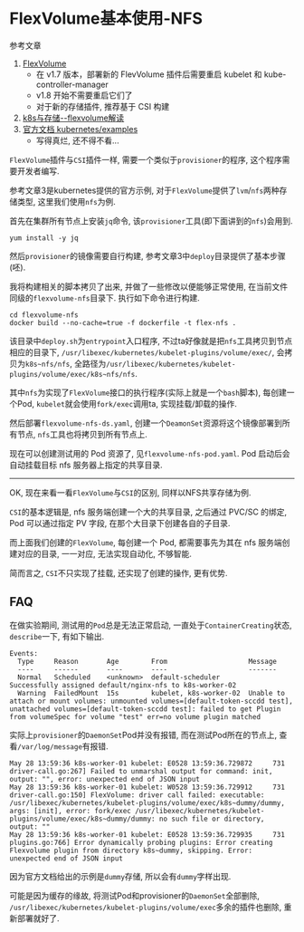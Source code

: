 # FlexVolume基本使用-NFS

参考文章

1. [FlexVolume](https://feisky.gitbooks.io/kubernetes/plugins/flex-volume.html)
    - 在 v1.7 版本，部署新的 FlevVolume 插件后需要重启 kubelet 和 kube-controller-manager
    - v1.8 开始不需要重启它们了
    - 对于新的存储插件, 推荐基于 CSI 构建
2. [k8s与存储--flexvolume解读](https://segmentfault.com/a/1190000020320771)
3. [官方文档 kubernetes/examples](https://github.com/kubernetes/examples/tree/master/staging/volumes/flexvolume)
    - 写得真烂, 还不得不看...

`FlexVolume`插件与`CSI`插件一样, 需要一个类似于`provisioner`的程序, 这个程序需要开发者编写.

参考文章3是kubernetes提供的官方示例, 对于`FlexVolume`提供了`lvm`/`nfs`两种存储类型, 这里我们使用`nfs`为例.

首先在集群所有节点上安装`jq`命令, 该`provisioner`工具(即下面讲到的`nfs`)会用到.

```
yum install -y jq
```

然后`provisioner`的镜像需要自行构建, 参考文章3中`deploy`目录提供了基本步骤(呸).

我将构建相关的脚本拷贝了出来, 并做了一些修改以便能够正常使用, 在当前文件同级的`flexvolume-nfs`目录下. 执行如下命令进行构建.

```
cd flexvolume-nfs
docker build --no-cache=true -f dockerfile -t flex-nfs .
```

该目录中`deploy.sh`为`entrypoint`入口程序, 不过ta好像就是把`nfs`工具拷贝到节点相应的目录下, `/usr/libexec/kubernetes/kubelet-plugins/volume/exec/`, 会拷贝为`k8s~nfs/nfs`, 全路径为`/usr/libexec/kubernetes/kubelet-plugins/volume/exec/k8s~nfs/nfs`.

其中`nfs`为实现了`FlexVolume`接口的执行程序(实际上就是一个`bash`脚本), 每创建一个Pod, `kubelet`就会使用`fork/exec`调用ta, 实现挂载/卸载的操作.

然后部署`flexvolume-nfs-ds.yaml`, 创建一个`DeamonSet`资源将这个镜像部署到所有节点, `nfs`工具也将拷贝到所有节点上.

现在可以创建测试用的 Pod 资源了, 见`flexvolume-nfs-pod.yaml`. Pod 启动后会自动挂载目标 nfs 服务器上指定的共享目录.

------

OK, 现在来看一看`FlexVolume`与`CSI`的区别, 同样以NFS共享存储为例.

`CSI`的基本逻辑是, nfs 服务端创建一个大的共享目录, 之后通过 PVC/SC 的绑定, Pod 可以通过指定 PV 字段, 在那个大目录下创建各自的子目录.

而上面我们创建的`FlexVolume`, 每创建一个 Pod, 都需要事先为其在 nfs 服务端创建对应的目录, 一一对应, 无法实现自动化, 不够智能.

简而言之, `CSI`不只实现了挂载, 还实现了创建的操作, 更有优势.

## FAQ

在做实验期间, 测试用的`Pod`总是无法正常启动, 一直处于`ContainerCreating`状态, `describe`一下, 有如下输出.

```
Events:
  Type     Reason       Age        From                    Message
  ----     ------       ----       ----                    -------
  Normal   Scheduled    <unknown>  default-scheduler       Successfully assigned default/nginx-nfs to k8s-worker-02
  Warning  FailedMount  15s        kubelet, k8s-worker-02  Unable to attach or mount volumes: unmounted volumes=[default-token-sccdd test], unattached volumes=[default-token-sccdd test]: failed to get Plugin from volumeSpec for volume "test" err=no volume plugin matched
```

实际上`provisioner`的`DaemonSet`Pod并没有报错, 而在测试Pod所在的节点上, 查看`/var/log/message`有报错.

```
May 28 13:59:36 k8s-worker-01 kubelet: E0528 13:59:36.729872     731 driver-call.go:267] Failed to unmarshal output for command: init, output: "", error: unexpected end of JSON input
May 28 13:59:36 k8s-worker-01 kubelet: W0528 13:59:36.729912     731 driver-call.go:150] FlexVolume: driver call failed: executable: /usr/libexec/kubernetes/kubelet-plugins/volume/exec/k8s~dummy/dummy, args: [init], error: fork/exec /usr/libexec/kubernetes/kubelet-plugins/volume/exec/k8s~dummy/dummy: no such file or directory, output: ""
May 28 13:59:36 k8s-worker-01 kubelet: E0528 13:59:36.729935     731 plugins.go:766] Error dynamically probing plugins: Error creating Flexvolume plugin from directory k8s~dummy, skipping. Error: unexpected end of JSON input
```

因为官方文档给出的示例是`dummy`存储, 所以会有`dummy`字样出现. 

可能是因为缓存的缘故, 将测试Pod和provisioner的`DaemonSet`全部删除, `/usr/libexec/kubernetes/kubelet-plugins/volume/exec`多余的插件也删除, 重新部署就好了.
